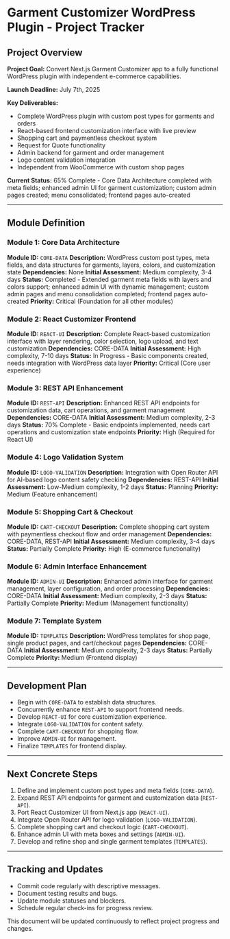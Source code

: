 # Garment Customizer WordPress Plugin - Project Tracker

## Project Overview

**Project Goal:** Convert Next.js Garment Customizer app to a fully functional WordPress plugin with independent e-commerce capabilities.

**Launch Deadline:** July 7th, 2025

**Key Deliverables:**
- Complete WordPress plugin with custom post types for garments and orders
- React-based frontend customization interface with live preview
- Shopping cart and paymentless checkout system
- Request for Quote functionality
- Admin backend for garment and order management
- Logo content validation integration
- Independent from WooCommerce with custom shop pages

**Current Status:** 65% Complete - Core Data Architecture completed with meta fields; enhanced admin UI for garment customization; custom admin pages created; menu consolidated; frontend pages auto-created

---

## Module Definition

### Module 1: Core Data Architecture
**Module ID:** `CORE-DATA`
**Description:** WordPress custom post types, meta fields, and data structures for garments, layers, colors, and customization state
**Dependencies:** None
**Initial Assessment:** Medium complexity, 3-4 days
**Status:** Completed - Extended garment meta fields with layers and colors support; enhanced admin UI with dynamic management; custom admin pages and menu consolidation completed; frontend pages auto-created
**Priority:** Critical (Foundation for all other modules)

### Module 2: React Customizer Frontend
**Module ID:** `REACT-UI`
**Description:** Complete React-based customization interface with layer rendering, color selection, logo upload, and text customization
**Dependencies:** CORE-DATA
**Initial Assessment:** High complexity, 7-10 days
**Status:** In Progress - Basic components created, needs integration with WordPress data layer
**Priority:** Critical (Core user experience)

### Module 3: REST API Enhancement
**Module ID:** `REST-API`
**Description:** Enhanced REST API endpoints for customization data, cart operations, and garment management
**Dependencies:** CORE-DATA
**Initial Assessment:** Medium complexity, 2-3 days
**Status:** 70% Complete - Basic endpoints implemented, needs cart operations and customization state endpoints
**Priority:** High (Required for React UI)

### Module 4: Logo Validation System
**Module ID:** `LOGO-VALIDATION`
**Description:** Integration with Open Router API for AI-based logo content safety checking
**Dependencies:** REST-API
**Initial Assessment:** Low-Medium complexity, 1-2 days
**Status:** Planning
**Priority:** Medium (Feature enhancement)

### Module 5: Shopping Cart & Checkout
**Module ID:** `CART-CHECKOUT`
**Description:** Complete shopping cart system with paymentless checkout flow and order management
**Dependencies:** CORE-DATA, REST-API
**Initial Assessment:** Medium complexity, 3-4 days
**Status:** Partially Complete
**Priority:** High (E-commerce functionality)

### Module 6: Admin Interface Enhancement
**Module ID:** `ADMIN-UI`
**Description:** Enhanced admin interface for garment management, layer configuration, and order processing
**Dependencies:** CORE-DATA
**Initial Assessment:** Medium complexity, 2-3 days
**Status:** Partially Complete
**Priority:** Medium (Management functionality)

### Module 7: Template System
**Module ID:** `TEMPLATES`
**Description:** WordPress templates for shop page, single product pages, and cart/checkout pages
**Dependencies:** CORE-DATA
**Initial Assessment:** Medium complexity, 2-3 days
**Status:** Partially Complete
**Priority:** Medium (Frontend display)

---

## Development Plan

- Begin with `CORE-DATA` to establish data structures.
- Concurrently enhance `REST-API` to support frontend needs.
- Develop `REACT-UI` for core customization experience.
- Integrate `LOGO-VALIDATION` for content safety.
- Complete `CART-CHECKOUT` for shopping flow.
- Improve `ADMIN-UI` for management.
- Finalize `TEMPLATES` for frontend display.

---

## Next Concrete Steps

1. Define and implement custom post types and meta fields (`CORE-DATA`).
2. Expand REST API endpoints for garment and customization data (`REST-API`).
3. Port React Customizer UI from Next.js app (`REACT-UI`).
4. Integrate Open Router API for logo validation (`LOGO-VALIDATION`).
5. Complete shopping cart and checkout logic (`CART-CHECKOUT`).
6. Enhance admin UI with meta boxes and settings (`ADMIN-UI`).
7. Develop and refine shop and single garment templates (`TEMPLATES`).

---

## Tracking and Updates

- Commit code regularly with descriptive messages.
- Document testing results and bugs.
- Update module statuses and blockers.
- Schedule regular check-ins for progress review.

This document will be updated continuously to reflect project progress and changes.
